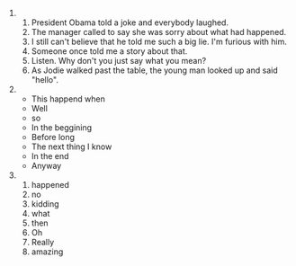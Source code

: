 1. 
    1. President Obama told a joke and everybody laughed.
    2. The manager called to say she was sorry about what had happened.
    3. I still can't believe that he told me such a big lie. I'm furious with him.
    4. Someone once told me a story about that.
    5. Listen. Why don't you just say what you mean?
    6. As Jodie walked past the table, the young man looked up and said "hello".

2. 
    - This happend when
    - Well
    - so
    - In the beggining
    - Before long
    - The next thing I know
    - In the end
    - Anyway

3. 
    1. happened
    2. no
    3. kidding
    4. what
    5. then
    6. Oh
    7. Really
    8. amazing